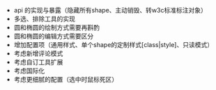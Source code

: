 - api 的实现与暴露（隐藏所有shape、主动销毁、转w3c标准标注对象）
- 多选、排除工具的实现
- 圆和椭圆的绘制方式需要再斟酌
- 圆和椭圆的编辑方式需要区分
- 增加配置项（通用样式、单个shape的定制样式[class|style]、只读模式）
- 考虑新增评论模式
- 考虑自订工具扩展
- 考虑国际化
- 考虑更细腻的配置（选中时鼠标死区）

